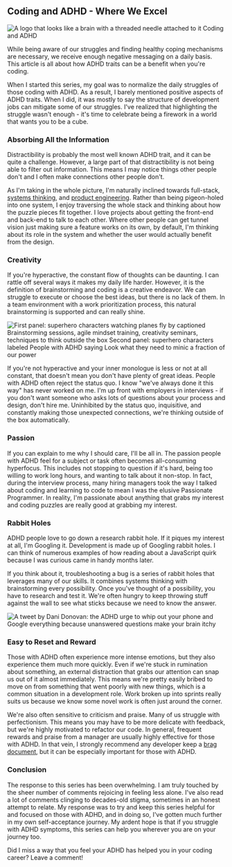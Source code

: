 ## Coding and ADHD - Where We Excel

![A logo that looks like a brain with a threaded needle attached to it Coding and ADHD](https://images.abbeyperini.com/ADHD-series/coding&adhd.png)

While being aware of our struggles and finding healthy coping mechanisms are necessary, we receive enough negative messaging on a daily basis. This article is all about how ADHD traits can be a benefit when you're coding.

When I started this series, my goal was to normalize the daily struggles of those coding with ADHD. As a result, I barely mentioned positive aspects of ADHD traits. When I did, it was mostly to say the structure of development jobs can mitigate some of our struggles. I've realized that highlighting the struggle wasn't enough - it's time to celebrate being a firework in a world that wants you to be a cube.

### Absorbing All the Information

Distractibility is probably the most well known ADHD trait, and it can be quite a challenge. However, a large part of that distractibility is not being able to filter out information. This means I may notice things other people don't and I often make connections other people don't.

As I'm taking in the whole picture, I'm naturally inclined towards full-stack, [systems thinking](https://www.hanselman.com/blog/systems-thinking-as-important-as-ever-for-new-coders), and [product engineering](https://www.darraghoriordan.com/2021/11/27/useful-product-thinking-for-engineers/). Rather than being pigeon-holed into one system, I enjoy traversing the whole stack and thinking about how the puzzle pieces fit together. I love projects about getting the front-end and back-end to talk to each other. Where other people can get tunnel vision just making sure a feature works on its own, by default, I'm thinking about its role in the system and whether the user would actually benefit from the design.

### Creativity

If you're hyperactive, the constant flow of thoughts can be daunting. I can rattle off several ways it makes my daily life harder. However, it is the definition of brainstorming and coding is a creative endeavor. We can struggle to execute or choose the best ideas, but there is no lack of them. In a team environment with a work prioritization process, this natural brainstorming is supported and can really shine.

![First panel: superhero characters watching planes fly by captioned Brainstorming sessions, agile mindset training, creativity seminars, techniques to think outside the box Second panel: superhero characters labeled People with ADHD saying Look what they need to minic a fraction of our power](https://images.abbeyperini.com/ADHD-series/brainstorming.png)

If you're not hyperactive and your inner monologue is less or not at all constant, that doesn't mean you don't have plenty of great ideas. People with ADHD often reject the status quo. I know "we've always done it this way" has never worked on me. I'm up front with employers in interviews - if you don't want someone who asks lots of questions about your process and design, don't hire me. Uninhibited by the status quo, inquisitive, and constantly making those unexpected connections, we're thinking outside of the box automatically.

### Passion

If you can explain to me why I should care, I'll be all in. The passion people with ADHD feel for a subject or task often becomes all-consuming hyperfocus. This includes not stopping to question if it's hard, being too willing to work long hours, and wanting to talk about it non-stop. In fact, during the interview process, many hiring managers took the way I talked about coding and learning to code to mean I was the elusive Passionate Programmer. In reality, I'm passionate about anything that grabs my interest and coding puzzles are really good at grabbing my interest.

### Rabbit Holes

ADHD people love to go down a research rabbit hole. If it piques my interest at all, I'm Googling it. Development is made up of Googling rabbit holes. I can think of numerous examples of how reading about a JavaScript quirk because I was curious came in handy months later.

If you think about it, troubleshooting a bug is a series of rabbit holes that leverages many of our skills. It combines systems thinking with brainstorming every possibility. Once you've thought of a possibility, you have to research and test it. We're often hungry to keep throwing stuff against the wall to see what sticks because we need to know the answer.

![A tweet by Dani Donovan: the ADHD urge to whip out your phone and Google everything because unanswered questions make your brain itchy](https://images.abbeyperini.com/ADHD-series/itchy.png)

### Easy to Reset and Reward

Those with ADHD often experience more intense emotions, but they also experience them much more quickly. Even if we're stuck in rumination about something, an external distraction that grabs our attention can snap us out of it almost immediately. This means we're pretty easily bribed to move on from something that went poorly with new things, which is a common situation in a development role. Work broken up into sprints really suits us because we know some novel work is often just around the corner.

We're also often sensitive to criticism and praise. Many of us struggle with perfectionism. This means you may have to be more delicate with feedback, but we're highly motivated to refactor our code. In general, frequent rewards and praise from a manager are usually highly effective for those with ADHD. In that vein, I strongly recommend any developer keep a [brag document](/blog.html?blog=confidence), but it can be especially important for those with ADHD.

### Conclusion

The response to this series has been overwhelming. I am truly touched by the sheer number of comments rejoicing in feeling less alone. I've also read a lot of comments clinging to decades-old stigma, sometimes in an honest attempt to relate. My response was to try and keep this series helpful for and focused on those with ADHD, and in doing so, I've gotten much further in my own self-acceptance journey. My ardent hope is that if you struggle with ADHD symptoms, this series can help you wherever you are on your journey too.

Did I miss a way that you feel your ADHD has helped you in your coding career? Leave a comment!
